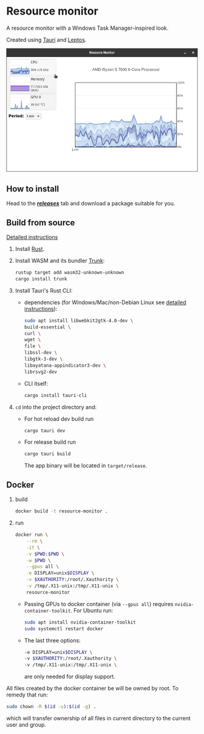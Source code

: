 # Resource monitor

A resource monitor with a Windows Task Manager-inspired look.

Created using [Tauri](https://tauri.app/) and [Leptos](https://leptos.dev/).

![preview](preview.gif)

## How to install

Head to the ***[releases](https://github.com/stlenyk/resource-monitor/releases)*** tab and download a package suitable for you.

## Build from source

[Detailed instructions](https://tauri.app/v1/guides/getting-started/prerequisites)

1. Install [Rust](https://www.rust-lang.org/learn/get-started).

2. Install WASM and its bundler [Trunk](https://trunkrs.dev/):

    ```sh
    rustup target add wasm32-unknown-unknown
    cargo install trunk
    ```

3. Install Tauri's Rust CLI:

    * dependencies (for Windows/Mac/non-Debian Linux see [detailed instructions]((https://tauri.app/v1/guides/getting-started/prerequisites))):

        ```sh
        sudo apt install libwebkit2gtk-4.0-dev \
        build-essential \
        curl \
        wget \
        file \
        libssl-dev \
        libgtk-3-dev \
        libayatana-appindicator3-dev \
        librsvg2-dev
        ```

    * CLI itself:

        ```sh
        cargo install tauri-cli
        ```

4. `cd` into the project directory and:

    * For hot reload dev build run

        ```sh
        cargo tauri dev
        ```

    * For release build run

        ```sh
        cargo tauri build
        ```

        The app binary will be located in `target/release`.

## Docker

1. build

    ```sh
    docker build -t resource-monitor .
    ```

2. run

    ```sh
    docker run \
        --rm \
        -it \
        -v $PWD:$PWD \
        -w $PWD \
        --gpus all \
        -e DISPLAY=unix$DISPLAY \
        -v $XAUTHORITY:/root/.Xauthority \
        -v /tmp/.X11-unix:/tmp/.X11-unix \
        resource-monitor
    ```

    * Passing GPUs to docker container (via `--gpus all`) requires `nvidia-container-toolkit`. For Ubuntu run:

        ```sh
        sudo apt install nvidia-container-toolkit
        sudo systemctl restart docker
        ```

    * The last three options:

        ```sh
        -e DISPLAY=unix$DISPLAY \
        -v $XAUTHORITY:/root/.Xauthority \
        -v /tmp/.X11-unix:/tmp/.X11-unix \
        ```

        are only needed for display support.

All files created by the docker container be will be owned by root. To remedy that run:

```sh
sudo chown -R $(id -u):$(id -g) .
```

which will transfer ownership of all files in current directory to the current user and group.
